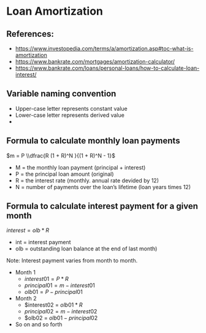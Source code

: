 # Loan Amortization

## References:

- https://www.investopedia.com/terms/a/amortization.asp#toc-what-is-amortization
- https://www.bankrate.com/mortgages/amortization-calculator/
- https://www.bankrate.com/loans/personal-loans/how-to-calculate-loan-interest/

## Variable naming convention

- Upper-case letter represents constant value
- Lower-case letter represents derived value
- 
## Formula to calculate monthly loan payments

$m = P \\dfrac{R (1 + R)^N }{(1 + R)^N - 1}$

- M = the monthly loan payment (principal + interest)
- P	= the principal loan amount (original)
- R	= the interest rate (monthly. annual rate devided by 12)
- N	= number of payments over the loan’s lifetime (loan years times 12)

## Formula to calculate interest payment for a given month

$interest = olb * R$

- int = interest payment
- olb = outstanding loan balance at the end of last month)

Note: Interest payment varies from month to month.

- Month 1
  - $interest01 = P * R$
  - $principal01 = m - interest01$
  - $olb01 = P - principal01$
- Month 2
  - $interest02 = $olb01 * R$
  - $principal02 = m - interest02$
  - $olb02 = $olb01 - principal02$
- So on and so forth
  

